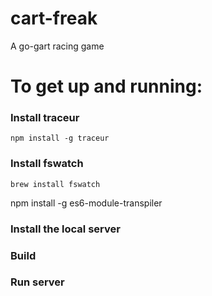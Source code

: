 cart-freak
==========

A go-gart racing game

# To get up and running:

### Install traceur

    npm install -g traceur

### Install fswatch

    brew install fswatch


npm install -g es6-module-transpiler

### Install the local server

### Build

### Run server